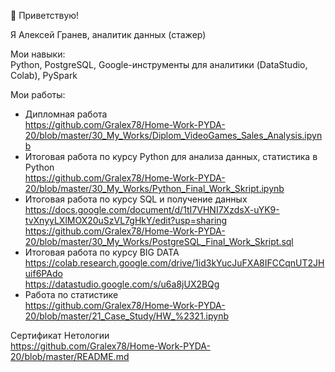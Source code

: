 
👋 Приветствую!  

Я Алексей Гранев, аналитик данных (стажер)  

Мои навыки:  
Python, PostgreSQL, Google-инструменты для аналитики (DataStudio, Colab), PySpark

Мои работы:

- Дипломная работа  
  https://github.com/Gralex78/Home-Work-PYDA-20/blob/master/30_My_Works/Diplom_VideoGames_Sales_Analysis.ipynb  
- Итоговая работа по курсу Python для анализа данных, статистика в Python  
  https://github.com/Gralex78/Home-Work-PYDA-20/blob/master/30_My_Works/Python_Final_Work_Skript.ipynb    
- Итоговая работа по курсу SQL и получение данных  
  https://docs.google.com/document/d/1tI7VHNI7XzdsX-uYK9-tvXnyyLXlMOX20uSzVL7gHkY/edit?usp=sharing  
  https://github.com/Gralex78/Home-Work-PYDA-20/blob/master/30_My_Works/PostgreSQL_Final_Work_Skript.sql  
- Итоговая работа по курсу BIG DATA  
  https://colab.research.google.com/drive/1id3kYucJuFXA8IFCCqnUT2JHuif6PAdo  
  https://datastudio.google.com/s/u6a8jUX2BQg 
- Работа по статистике  
  https://github.com/Gralex78/Home-Work-PYDA-20/blob/master/21_Case_Study/HW_%2321.ipynb  
  
Сертификат Нетологии  
https://github.com/Gralex78/Home-Work-PYDA-20/blob/master/README.md  



<!---
Gralex78/Gralex78 is a ✨ special ✨ repository because its `README.md` (this file) appears on your GitHub profile.
You can click the Preview link to take a look at your changes.
--->
